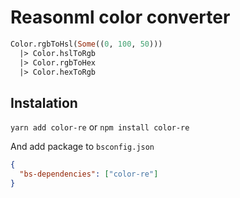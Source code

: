 # Reasonml color converter

```ocaml
Color.rgbToHsl(Some((0, 100, 50)))
  |> Color.hslToRgb
  |> Color.rgbToHex
  |> Color.hexToRgb
```

## Instalation

`yarn add color-re` or `npm install color-re`

And add package to `bsconfig.json`

```json
{
  "bs-dependencies": ["color-re"]
}
```
